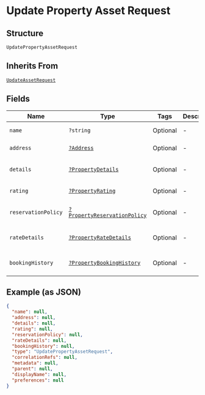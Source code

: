 
# Update Property Asset Request

## Structure

`UpdatePropertyAssetRequest`

## Inherits From

[`UpdateAssetRequest`](../../doc/models/update-asset-request.md)

## Fields

| Name | Type | Tags | Description | Getter | Setter |
|  --- | --- | --- | --- | --- | --- |
| `name` | `?string` | Optional | - | getName(): ?string | setName(?string name): void |
| `address` | [`?Address`](../../doc/models/address.md) | Optional | - | getAddress(): ?Address | setAddress(?Address address): void |
| `details` | [`?PropertyDetails`](../../doc/models/property-details.md) | Optional | - | getDetails(): ?PropertyDetails | setDetails(?PropertyDetails details): void |
| `rating` | [`?PropertyRating`](../../doc/models/property-rating.md) | Optional | - | getRating(): ?PropertyRating | setRating(?PropertyRating rating): void |
| `reservationPolicy` | [`?PropertyReservationPolicy`](../../doc/models/property-reservation-policy.md) | Optional | - | getReservationPolicy(): ?PropertyReservationPolicy | setReservationPolicy(?PropertyReservationPolicy reservationPolicy): void |
| `rateDetails` | [`?PropertyRateDetails`](../../doc/models/property-rate-details.md) | Optional | - | getRateDetails(): ?PropertyRateDetails | setRateDetails(?PropertyRateDetails rateDetails): void |
| `bookingHistory` | [`?PropertyBookingHistory`](../../doc/models/property-booking-history.md) | Optional | - | getBookingHistory(): ?PropertyBookingHistory | setBookingHistory(?PropertyBookingHistory bookingHistory): void |

## Example (as JSON)

```json
{
  "name": null,
  "address": null,
  "details": null,
  "rating": null,
  "reservationPolicy": null,
  "rateDetails": null,
  "bookingHistory": null,
  "type": "UpdatePropertyAssetRequest",
  "correlationRefs": null,
  "metadata": null,
  "parent": null,
  "displayName": null,
  "preferences": null
}
```

